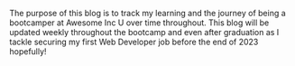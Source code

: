 The purpose of this blog is to track my learning and the journey of being a bootcamper at Awesome Inc U over time throughout. This blog will be updated weekly throughout the bootcamp and even after graduation as I tackle securing my first Web Developer job before the end of 2023 hopefully! 
